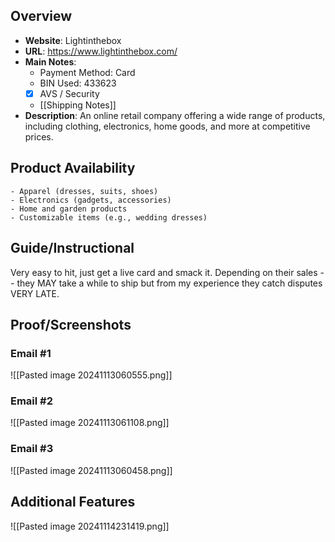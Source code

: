 ## Overview

- **Website**: Lightinthebox
- **URL**: https://www.lightinthebox.com/
- **Main Notes**:
    - Payment Method:  Card
    -  BIN Used: 433623
    - [x] AVS / Security
    - [[Shipping Notes]]
- **Description**: An online retail company offering a wide range of products, including clothing, electronics, home goods, and more at competitive prices.
## Product Availability
    - Apparel (dresses, suits, shoes)
    - Electronics (gadgets, accessories)
    - Home and garden products
    - Customizable items (e.g., wedding dresses)
## Guide/Instructional
 Very easy to hit, just get a live card and smack it. Depending on their sales - - they MAY take a while to ship but from my experience they catch disputes VERY LATE.
## Proof/Screenshots
### Email #1
![[Pasted image 20241113060555.png]]
### Email #2
![[Pasted image 20241113061108.png]]
### Email #3
![[Pasted image 20241113060458.png]]
## Additional Features
![[Pasted image 20241114231419.png]]